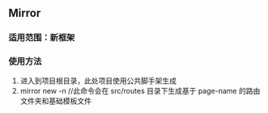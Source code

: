 ## Mirror

### 适用范围：新框架

### 使用方法

1. 进入到项目根目录，此处项目使用公共脚手架生成
2. mirror new -n <page-name> //此命令会在 src/routes 目录下生成基于 page-name 的路由文件夹和基础模板文件

